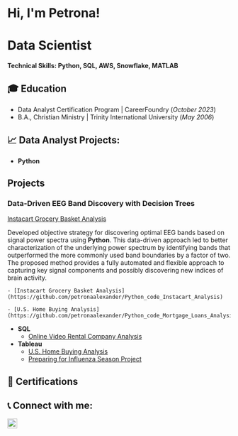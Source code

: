 <h1>Hi, I'm Petrona!</h1> 

# Data Scientist

#### Technical Skills: Python, SQL, AWS, Snowflake, MATLAB

## 🎓 Education
- Data Analyst Certification Program | CareerFoundry (_October 2023_)								       		
- B.A., Christian Ministry	| Trinity International University (_May 2006_)	 			        		

<h2>📈 Data Analyst Projects:</h2>

- <b>Python</b>
## Projects
### Data-Driven EEG Band Discovery with Decision Trees
[Instacart Grocery Basket Analysis](https://github.com/petronaalexander/Python_code_Instacart_Analysis)

Developed objective strategy for discovering optimal EEG bands based on signal power spectra using **Python**. This data-driven approach led to better characterization of the underlying power spectrum by identifying bands that outperformed the more commonly used band boundaries by a factor of two. The proposed method provides a fully automated and flexible approach to capturing key signal components and possibly discovering new indices of brain activity.



    - [Instacart Grocery Basket Analysis](https://github.com/petronaalexander/Python_code_Instacart_Analysis)

    - [U.S. Home Buying Analysis](https://github.com/petronaalexander/Python_code_Mortgage_Loans_Analysis.git)
  
- <b>SQL</b>
  - [Online Video Rental Company Analysis](https://github.com/petronaalexander/SQL_queries_Rockbuster_Stealth_Project.git)
- <b>Tableau</b>
  - [U.S. Home Buying Analysis](https://public.tableau.com/app/profile/petrona.alexander/viz/HomeBuyingAnalysis/U_S_HomebuyingAnalysis)
  - [Preparing for Influenza Season Project](https://public.tableau.com/app/profile/petrona.alexander/viz/PreparingforInfluenzaSeasonStoryboard_16868796319990/Story1) 

<h2> 📄 Certifications</h2>

<h2> 📞 Connect with me:</h2>

[<img align="left" alt="JoshMadakor | LinkedIn" width="22px" src="https://cdn.jsdelivr.net/npm/simple-icons@v3/icons/linkedin.svg" />][linkedin]

[linkedin]: https://linkedin.com/in/petronaalexander

<!--
**joshmadakor1/joshmadakor1** is a ✨ _special_ ✨ repository because its `README.md` (this file) appears on your GitHub profile.

Here are some ideas to get you started:

- 🔭 I’m currently working on ...
- 🌱 I’m currently learning ...
- 👯 I’m looking to collaborate on ...
- 🤔 I’m looking for help with ...
- 💬 Ask me about ...
- 📫 How to reach me: ...
- ⚡ Fun fact: ...
-->
